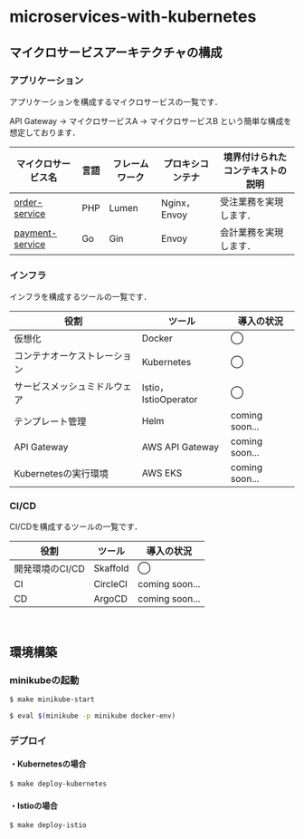# microservices-with-kubernetes

## マイクロサービスアーキテクチャの構成

### アプリケーション

アプリケーションを構成するマイクロサービスの一覧です．

API Gateway -> マイクロサービスA -> マイクロサービスB という簡単な構成を想定しております．

| マイクロサービス名                                          | 言語   | フレームワーク | プロキシコンテナ     | 境界付けられたコンテキストの説明                             |
| ------------------------------------------------------------ | ------ | -------------- | -------------------- | -------------------------------------- |
| [order-service](https://github.com/hiroki-it/microservices-with-kubernetes/tree/main/src/order-service) | PHP    | Lumen          | Nginx，Envoy                | 受注業務を実現します．                 |
| [payment-service](https://github.com/hiroki-it/microservices-with-kubernetes/tree/main/src/payment-service) | Go     | Gin            | Envoy | 会計業務を実現します．             |

### インフラ

インフラを構成するツールの一覧です．

| 役割                         | ツール               | 導入の状況      |
| ---------------------------- | -------------------- | --------------- |
| 仮想化              | Docker             | ◯               |
| コンテナオーケストレーション              | Kubernetes             | ◯               |
| サービスメッシュミドルウェア | Istio，IstioOperator | ◯               |
| テンプレート管理             | Helm                 | coming soon... |
| API Gateway                  | AWS API Gateway      | coming soon... |
| Kubernetesの実行環境                         | AWS EKS               | coming soon... |

### CI/CD

CI/CDを構成するツールの一覧です．

| 役割                         | ツール               | 導入の状況      |
| ---------------------------- | -------------------- | --------------- |
| 開発環境のCI/CD              | Skaffold             | ◯               |
| CI                           | CircleCI               | coming soon... |
| CD                           | ArgoCD               | coming soon... |

<br>

## 環境構築

### minikubeの起動

```bash
$ make minikube-start

$ eval $(minikube -p minikube docker-env)
```

### デプロイ

#### ・Kubernetesの場合

```bash
$ make deploy-kubernetes
```

#### ・Istioの場合

```bash
$ make deploy-istio
```
